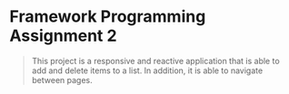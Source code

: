 # Framework Programming Assignment 2

> This project is a responsive and reactive application that is able to add and delete items to a list. In addition, it is able to navigate between pages.
